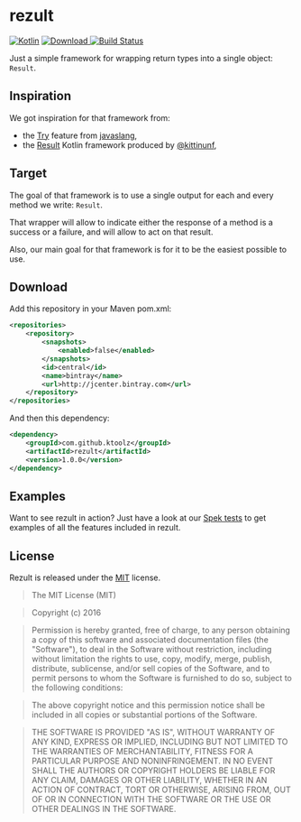 # rezult

[![Kotlin](https://img.shields.io/badge/kotlin-1.0.1-blue.svg)](http://kotlinlang.org) [ ![Download](https://api.bintray.com/packages/ktoolz/maven/rezult/images/download.svg) ](https://bintray.com/ktoolz/maven/rezult/_latestVersion) [![Build Status](https://travis-ci.org/ktoolz/rezult.svg?branch=master)](https://travis-ci.org/ktoolz/rezult)

Just a simple framework for wrapping return types into a single object: `Result`.

## Inspiration

We got inspiration for that framework from:

* the [Try](http://www.javaslang.io/javaslang-docs/#_try) feature from [javaslang](http://www.javaslang.io/),
* the [Result](https://github.com/kittinunf/Result) Kotlin framework produced by [@kittinunf](https://github.com/kittinunf),

## Target

The goal of that framework is to use a single output for each and every method we write: `Result`.

That wrapper will allow to indicate either the response of a method is a success or a failure, and will allow to act on that result.

Also, our main goal for that framework is for it to be the easiest possible to use.

## Download

Add this repository in your Maven pom.xml:

```xml
<repositories>
    <repository>
        <snapshots>
            <enabled>false</enabled>
        </snapshots>
        <id>central</id>
        <name>bintray</name>
        <url>http://jcenter.bintray.com</url>
    </repository>
</repositories>
```

And then this dependency:

```xml
<dependency>
    <groupId>com.github.ktoolz</groupId>
    <artifactId>rezult</artifactId>
    <version>1.0.0</version>
</dependency>
```

## Examples

Want to see rezult in action? Just have a look at our [Spek tests](https://github.com/ktoolz/rezult/blob/master/src/test/kotlin/com/github/ktoolz/rezult/ResultSpecs.kt) to get examples of all the features included in rezult.

## License

Rezult is released under the [MIT](http://opensource.org/licenses/MIT) license.
>The MIT License (MIT)

>Copyright (c) 2016

>Permission is hereby granted, free of charge, to any person obtaining a copy
>of this software and associated documentation files (the "Software"), to deal
>in the Software without restriction, including without limitation the rights
>to use, copy, modify, merge, publish, distribute, sublicense, and/or sell
>copies of the Software, and to permit persons to whom the Software is
>furnished to do so, subject to the following conditions:

>The above copyright notice and this permission notice shall be included in
>all copies or substantial portions of the Software.

>THE SOFTWARE IS PROVIDED "AS IS", WITHOUT WARRANTY OF ANY KIND, EXPRESS OR
>IMPLIED, INCLUDING BUT NOT LIMITED TO THE WARRANTIES OF MERCHANTABILITY,
>FITNESS FOR A PARTICULAR PURPOSE AND NONINFRINGEMENT. IN NO EVENT SHALL THE
>AUTHORS OR COPYRIGHT HOLDERS BE LIABLE FOR ANY CLAIM, DAMAGES OR OTHER
>LIABILITY, WHETHER IN AN ACTION OF CONTRACT, TORT OR OTHERWISE, ARISING FROM,
>OUT OF OR IN CONNECTION WITH THE SOFTWARE OR THE USE OR OTHER DEALINGS IN
>THE SOFTWARE.
